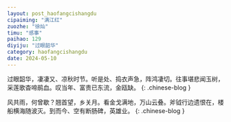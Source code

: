 ```yaml
---
layout: post_haofangcishangdu
cipaiming: "满江红"
zuozhe: "徐灿"
timu: "感事"
paihao: 129
diyiju: "过眼韶华"
category: haofangcishangdu
date: 2024-05-10
---
```


过眼韶华，凄凄又、凉秋时节。听是处、捣衣声急，阵鸿凄切。往事堪悲闻玉树，采莲歌杳啼鹃血。叹当年、富贵已东流，金瓯缺。
{: .chinese-blog }

风共雨，何曾歇？翘首望，乡关月。看金戈满地，万山云叠。斧钺行边遗恨在，楼船横海随波灭。到而今、空有断肠碑，英雄业。
{: .chinese-blog }
